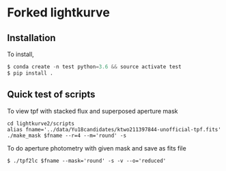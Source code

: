 # Forked lightkurve

## Installation
To install,
```python
$ conda create -n test python=3.6 && source activate test
$ pip install .
```

## Quick test of scripts
To view tpf with stacked flux and superposed aperture mask
```shell
cd lightkurve2/scripts
alias fname='../data/Yu18candidates/ktwo211397844-unofficial-tpf.fits'
./make_mask $fname --r=4 --m='round' -s
```

To do aperture photometry with given mask and save as fits file
```shell
$ ./tpf2lc $fname --mask='round' -s -v --o='reduced'
```
